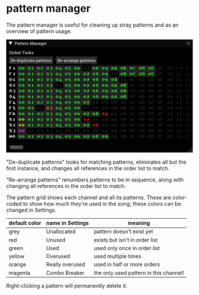 # pattern manager

The pattern manager is useful for cleaning up stray patterns and as an overview of pattern usage.

![pattern manager dialog](pattern-manager.png)

"De-duplicate patterns" looks for matching patterns, eliminates all but the first instance, and changes all references in the order list to match.

"Re-arrange patterns" renumbers patterns to be in sequence, along with changing all references in the order list to match.

The pattern grid shows each channel and all its patterns. These are color-coded to show how much they're used in the song; these colors can be changed in Settings.

| default color | name in Settings | meaning |
| --- | --- | --- |
| grey | Unallocated | pattern doesn't exist yet |
| red | Unused | exists but isn't in order list |
| green | Used | used only once in order list |
| yellow | Overused | used multiple times |
| orange | Really overused | used in half or more orders |
| magenta | Combo Breaker | the only used pattern in this channel! |

Right-clicking a pattern will permanently delete it.
